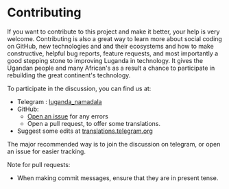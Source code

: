 # Contributing
If you want to contribute to this project and make it better, your help is very welcome. Contributing is also a great way to learn more about social coding on GitHub, new technologies and and their ecosystems and how to make constructive, helpful bug reports, feature requests, and most importantly a good stepping stone to improving Luganda in technology. It gives the Ugandan people and many African's as a result a chance to participate in rebuilding the great continent's technology.

To participate in the discussion, you can find us at:
* Telegram : [luganda_namadala](https://t.me/translation_luganda_namadala)
* GitHub:
  - [Open an issue](https://github.com/Deredecoded-Society/telegram-luganda/issues/new/choose) for any errors
  - Open a pull request, to offer some translations.
* Suggest some edits at [translations.telegram.org](https://translations.telegram.org/luganda-namadala/)

The major recommended way is to join the discussion on telegram, or open an issue for easier tracking.

Note for pull requests:
- When making commit messages, ensure that they are in present tense.
